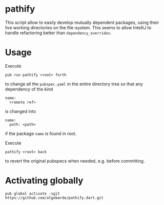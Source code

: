 # pathify

This script allow to easily develop mutually dependent packages, using their live working directories on the file-system.
This seems to allow IntelliJ to handle refactoring better than ```dependency_overrides```.

# Usage

Execute 

```
pub run pathify <root> forth
```

to change all the ```pubspec.yaml``` in the entire directory tree so that any dependency of the kind

```
name:
  <remote ref>
```
is changed into

```
name:
  path: <path>
```
if the package ```name``` is found in root.

Execute

```
pathify <root> back
```

to revert the original pubspecs when needed, e.g. before committing.

# Activating globally 
```
pub global activate -sgit https://github.com/algobardo/pathify.dart.git
```
